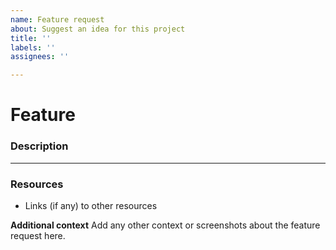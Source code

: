 ```yaml
---
name: Feature request
about: Suggest an idea for this project
title: ''
labels: ''
assignees: ''

---
```


# Feature
### Description
---
### Resources
* Links (if any) to other resources

**Additional context**
Add any other context or screenshots about the feature request here.
